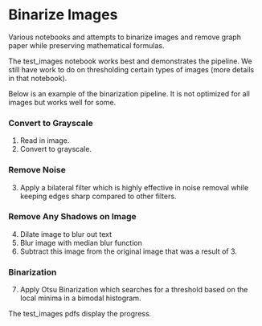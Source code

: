 # Binarize Images

Various notebooks and attempts to binarize images and remove graph paper while preserving mathematical formulas.

The test_images notebook works best and demonstrates the pipeline. We still have work to do on thresholding certain types of images (more details in that notebook).

Below is an example of the binarization pipeline. It is not optimized for all images but works well for some. 

### Convert to Grayscale
1. Read in image.
2. Convert to grayscale.

### Remove Noise
3. Apply a bilateral filter which is highly effective in noise removal while keeping edges sharp compared to other filters.

### Remove Any Shadows on Image
4. Dilate image to blur out text
5. Blur image with median blur function
6. Subtract this image from the original image that was a result of 3.

### Binarization
7. Apply Otsu Binarization which searches for a threshold based on the local minima in a bimodal histogram.

The test_images pdfs display the progress.


